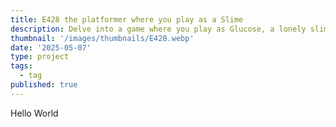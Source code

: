 ```yaml
---
title: E428 the platformer where you play as a Slime
description: Delve into a game where you play as Glucose, a lonely slime trapped in a food factory. Help him fight his way out of this deadly building
thumbnail: '/images/thumbnails/E428.webp'
date: '2025-05-07'
type: project
tags:
  - tag
published: true
---
```


Hello World
